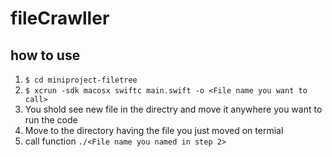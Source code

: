 # fileCrawller

## how to use
1. `$ cd miniproject-filetree`
2. `$ xcrun -sdk macosx swiftc main.swift -o <File name you want to call>`
3. You shold see new file in the directry and move it anywhere you want to run the code
4. Move to the directory having the file you just moved on termial
5. call function `./<File name you named in step 2>`

